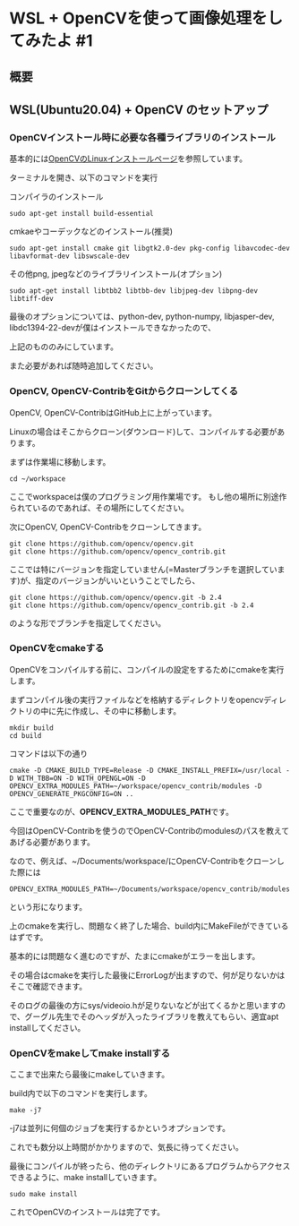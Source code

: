 # WSL + OpenCVを使って画像処理をしてみたよ #1

## 概要

## WSL(Ubuntu20.04) + OpenCV のセットアップ

### OpenCVインストール時に必要な各種ライブラリのインストール

基本的には[OpenCVのLinuxインストールページ](https://docs.opencv.org/4.1.2/d7/d9f/tutorial_linux_install.html)を参照しています。

ターミナルを開き、以下のコマンドを実行

コンパイラのインストール

    sudo apt-get install build-essential


cmkaeやコーデックなどのインストール(推奨)

    sudo apt-get install cmake git libgtk2.0-dev pkg-config libavcodec-dev libavformat-dev libswscale-dev

その他png, jpegなどのライブラリインストール(オプション)

    sudo apt-get install libtbb2 libtbb-dev libjpeg-dev libpng-dev libtiff-dev

最後のオプションについては、python-dev, python-numpy, libjasper-dev, libdc1394-22-devが僕はインストールできなかったので、

上記のもののみにしています。

また必要があれば随時追加してください。


### OpenCV, OpenCV-ContribをGitからクローンしてくる

OpenCV, OpenCV-ContribはGitHub上に上がっています。

Linuxの場合はそこからクローン(ダウンロード)して、コンパイルする必要があります。

まずは作業場に移動します。

    cd ~/workspace

ここでworkspaceは僕のプログラミング用作業場です。
もし他の場所に別途作られているのであれば、その場所にしてください。

次にOpenCV, OpenCV-Contribをクローンしてきます。

    git clone https://github.com/opencv/opencv.git
    git clone https://github.com/opencv/opencv_contrib.git

ここでは特にバージョンを指定していません(=Masterブランチを選択しています)が、指定のバージョンがいいということでしたら、

    git clone https://github.com/opencv/opencv.git -b 2.4
    git clone https://github.com/opencv/opencv_contrib.git -b 2.4

のような形でブランチを指定してください。


### OpenCVをcmakeする

OpenCVをコンパイルする前に、コンパイルの設定をするためにcmakeを実行します。


まずコンパイル後の実行ファイルなどを格納するディレクトリをopencvディレクトリの中に先に作成し、その中に移動します。

    mkdir build
    cd build


コマンドは以下の通り

    cmake -D CMAKE_BUILD_TYPE=Release -D CMAKE_INSTALL_PREFIX=/usr/local -D WITH_TBB=ON -D WITH_OPENGL=ON -D OPENCV_EXTRA_MODULES_PATH=~/workspace/opencv_contrib/modules -D OPENCV_GENERATE_PKGCONFIG=ON ..

ここで重要なのが、**OPENCV_EXTRA_MODULES_PATH**です。

今回はOpenCV-Contribを使うのでOpenCV-Contribのmodulesのパスを教えてあげる必要があります。

なので、例えば、~/Documents/workspace/にOpenCV-Contribをクローンした際には

    OPENCV_EXTRA_MODULES_PATH=~/Documents/workspace/opencv_contrib/modules

という形になります。

上のcmakeを実行し、問題なく終了した場合、build内にMakeFileができているはずです。

基本的には問題なく進むのですが、たまにcmakeがエラーを出します。

その場合はcmakeを実行した最後にErrorLogが出ますので、何が足りないかはそこで確認できます。

そのログの最後の方にsys/videoio.hが足りないなどが出てくるかと思いますので、グーグル先生でそのヘッダが入ったライブラリを教えてもらい、適宜apt installしてください。



### OpenCVをmakeしてmake installする

ここまで出来たら最後にmakeしていきます。

build内で以下のコマンドを実行します。

    make -j7

-j7は並列に何個のジョブを実行するかというオプションです。

これでも数分以上時間がかかりますので、気長に待ってください。

最後にコンパイルが終ったら、他のディレクトリにあるプログラムからアクセスできるように、make installしていきます。

    sudo make install

これでOpenCVのインストールは完了です。

## 